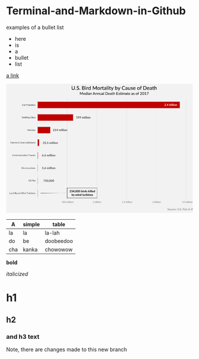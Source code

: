 # Terminal-and-Markdown-in-Github

examples of a bullet list
* here
* is
* a
* bullet
* list

[a link](https://www.epi.org/publication/epidemic-wage-theft-costing-workers-hundreds/)

![an image](itcz82k23xu51.png)

A|simple|table
---|---|---
la | la | la-lah
do | be | doobeedoo
cha | kanka | chowowow

**bold**

_italicized_

# h1 #

## h2 ##

### and h3 text ###

Note, there are changes made to this new branch